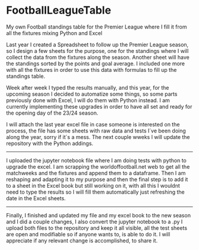 # FootballLeagueTable
My own Football standings table for the Premier League where I fill it from all the fixtures mixing Python and Excel

Last year I created a Spreadsheet to follow up the Premier League season, so I design a few sheets for the purpose, one for the standings where I will collect the data from the fixtures along the season.
Another sheet will have the standings sorted by the points and goal average.
I included one more with all the fixtures in order to use this data with formulas to fill up the standings table.

Week after week I typed the results manually, and this year, for the upcoming season I decided to automatize some things, so some parts previously done with Excel, I will do them with Python instead.
I am currently implementing these upgrades in order to have all set and ready for the opening day of the 23/24 season.

I will attach the last year excel file in case someone is interested on the process, the file has some sheets with raw data and tests I´ve been doing along the year, sorry if it´s a mess.
The next couple wweks I will update the repository with the Python addings.

--------------------------------------------------------------------------------------------------------------------------------------------------------------------------------------------------------------------


I uploaded the jupyter notebook file where I am doing tests with python to upgrade the excel.
I am scrapping the worldoffootball.net web to get all the matchweeks and the fixtures and append them to a dataframe.
Then I am reshaping and adapting it to my purpose and then the final step is to add it to a sheet in the Excel book but still working on it,
with all this I wouldnt need to type the results so I will fill them automatically just refreshing the date in the Excel sheets.

--------------------------------------------------------------------------------------------------------------------------------------------------------------------------------------------------------------------


Finally, I finished and updated my file and my excel book to the new season and I did a couple changes, I also convert the jupyter notebook to a .py
I upload both files to the repository and keep it all visible, all the test sheets are open and modifiable so if anyone wants to, is able to do it.
I will appreciate if any relevant change is accomplished, to share it.
